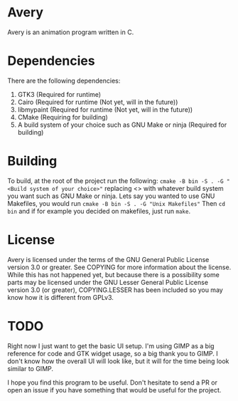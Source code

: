 # Avery
Avery is an animation program written in C.

# Dependencies
There are the following dependencies:
1. GTK3 (Required for runtime)
2. Cairo (Required for runtime (Not yet, will in the future))
3. libmypaint (Required for runtime (Not yet, will in the future))
4. CMake (Requiring for building)
5. A build system of your choice such as GNU Make or ninja (Required for building)


# Building
To build, at the root of the project run the following:
`cmake -B bin -S . -G "<Build system of your choice>"` replacing <> with whatever build system you want such as GNU Make or ninja. Lets say you wanted to use GNU Makefiles, you would run `cmake -B bin -S . -G "Unix Makefiles"` Then `cd bin` and if for example you decided on makefiles, just run `make`.

# License
Avery is licensed under the terms of the GNU General Public License version 3.0 or greater. See COPYING for more information about the license. While this has not happened yet, but because there is a possibility some parts may be licensed under the GNU Lesser General Public License version 3.0 (or greater), COPYING.LESSER has been included so you may know how it is different from GPLv3.


# TODO
Right now I just want to get the basic UI setup. I'm using GIMP as a big reference for code and GTK widget usage, so a big thank you to GIMP. I don't know how the overall UI will look like, but it will for the time being look similar to GIMP.




I hope you find this program to be useful. Don't hesitate to send a PR or open an issue if you have something that would be useful for the project.
